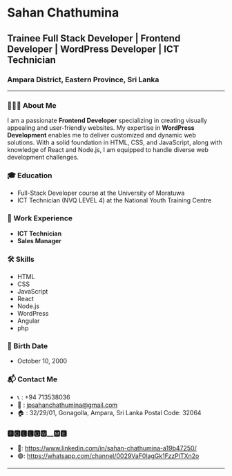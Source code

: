 # Sahan Chathumina

## Trainee Full Stack Developer | Frontend Developer | WordPress Developer | ICT Technician 

###  Ampara District, Eastern Province, Sri Lanka

---

### 👨🏽‍💻 About Me
I am a passionate **Frontend Developer** specializing in creating visually appealing and user-friendly websites. My expertise in **WordPress Development** enables me to deliver customized and dynamic web solutions. With a solid foundation in HTML, CSS, and JavaScript, along with knowledge of React and Node.js, I am equipped to handle diverse web development challenges.

### 🎓 Education
- Full-Stack Developer course at the University of Moratuwa
- ICT Technician (NVQ LEVEL 4) at the National Youth Training Centre 

### 💼 Work Experience
- **ICT Technician**
- **Sales Manager**

### 🛠 Skills
- HTML
- CSS
- JavaScript
- React
- Node.js
- WordPress
- Angular
- php
  

### 📅 Birth Date
- October 10, 2000

### 📬 Contact Me
- 📞 : +94 713538036
- 📧 : jpsahanchathumina@gmail.com
- 🏠 : 32/29/01, Gonagolla, Ampara, Sri Lanka Postal Code: 32064

### 🅵🅾🅻🅻🅾🆆__🅼🅴
- 👔: https://www.linkedin.com/in/sahan-chathumina-a19b47250/
- 🟢: https://whatsapp.com/channel/0029VaF0lagGk1FzzPlTXn2o

---
